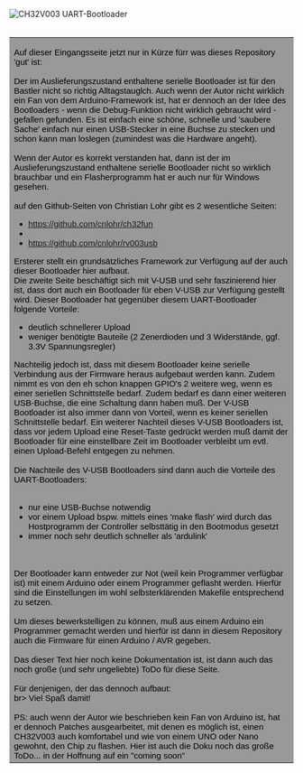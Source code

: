 ![CH32V003 UART-Bootloader](https://github.com/jjflash65/ch32v003_uart_bootloader/blob/main/picture/ch32v003_nano_bootloader.gif)
<br><br>
<table border="0" width="99%">
  <tbody>
    <tr>
      <td bgcolor="#999999"><font color="#000000" face="Arial" style="font-size: 15px;">

Auf dieser Eingangsseite jetzt nur in Kürze fürr was dieses Repository 'gut' ist:
<br><br>
Der im Auslieferungszustand enthaltene serielle Bootloader ist für den Bastler nicht so richtig
Alltagstauglch. Auch wenn der Autor nicht wirklich ein Fan von dem Arduino-Framework ist, hat
er dennoch an der Idee des Bootloaders - wenn die Debug-Funktion nicht wirklich gebraucht wird -
gefallen gefunden. Es ist einfach eine schöne, schnelle und 'saubere Sache' einfach nur einen
USB-Stecker in eine Buchse zu stecken und schon kann man loslegen (zumindest was die Hardware
angeht).
<br><br>
Wenn der Autor es korrekt verstanden hat, dann ist der im Auslieferungszustand enthaltene
serielle Bootloader nicht so wirklich brauchbar und ein Flasherprogramm hat er auch nur für
Windows gesehen.
<br><br> auf den Github-Seiten von Christian Lohr gibt es 2 wesentliche Seiten:
<ul>
  <li><a href="https://github.com/cnlohr/ch32fun">https://github.com/cnlohr/ch32fun</a><li>
  <li><a href="https://github.com/cnlohr/rv003usb">https://github.com/cnlohr/rv003usb<br></a></li>
</ul>
Ersterer stellt ein grundsätzliches Framework zur Verfügung auf der auch dieser Bootloader hier
aufbaut.
<br>
Die zweite Seite beschäftigt sich mit V-USB und sehr faszinierend hier ist, dass dort auch
ein Bootloader für eben V-USB zur Verfügung gestellt wird. Dieser Bootloader hat gegenüber
diesem UART-Bootloader folgende Vorteile:
<ul>
  <li>deutlich schnellerer Upload</li>
  <li>weniger benötigte Bauteile (2 Zenerdioden und 3 Widerstände, ggf. 3.3V Spannungsregler)
</ul>
Nachteilig jedoch ist, dass mit diesem Bootloader keine serielle Verbindung aus der Firmware
heraus aufgebaut werden kann. Zudem nimmt es von den eh schon knappen GPIO's 2 weitere weg,
wenn es einer seriellen Schnittstelle bedarf. Zudem bedarf es dann einer weiteren USB-Buchse,
die eine Schaltung dann haben muß. Der V-USB Bootloader ist also immer dann von
Vorteil, wenn es keiner seriellen Schnittstelle bedarf. Ein weiterer Nachteil dieses V-USB
Bootloaders ist, dass vor jedem Upload eine Reset-Taste gedrückt werden muß damit der Bootloader
für eine einstellbare Zeit im Bootloader verbleibt um evtl. einen Upload-Befehl entgegen zu
nehmen.
<br><br>
Die Nachteile des V-USB Bootloaders sind dann auch die Vorteile des UART-Bootloaders:
<br><br>
<ul>
  <li>nur eine USB-Buchse notwendig</li>
  <li>vor einem Upload bspw. mittels eines 'make flash' wird durch das Hostprogramm der Controller
      selbsttätig in den Bootmodus gesetzt</li>
  <li>immer noch sehr deutlich schneller als 'ardulink'    
</ul>
<br><br>
Der Bootloader kann entweder zur Not (weil kein Programmer verfügbar ist) mit einem Arduino 
oder einem Programmer geflasht werden. Hierfür sind die Einstellungen im wohl selbsterklärenden 
Makefile entsprechend zu setzen.
<br><br>
Um dieses bewerkstelligen zu können, muß aus einem Arduino ein Programmer gemacht werden und hierfür
ist dann in diesem Repository auch die Firmware für einen Arduino / AVR gegeben.
<br><br>
Das dieser Text hier noch keine Dokumentation ist, ist dann auch das noch große (und sehr ungeliebte)
ToDo für diese Seite.
<br><br>
Für denjenigen, der das dennoch aufbaut:
<br>br>
Viel Spaß damit!
<br><br>
PS: auch wenn der Autor wie beschrieben kein Fan von Arduino ist, hat er dennoch Patches ausgearbeitet,
mit denen es möglich ist, einen CH32V003 auch komfortabel und wie von einem UNO oder Nano gewohnt, den
Chip zu flashen. Hier ist auch die Doku noch das große ToDo... in der Hoffnung auf ein "coming soon"
      </font></td>
    </tr>
  </tbody>
</table>      
